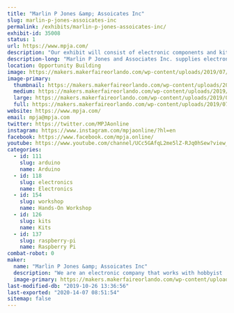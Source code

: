 ```yaml
---
title: "Marlin P Jones &amp; Assoicates Inc"
slug: marlin-p-jones-assoicates-inc
permalink: /exhibits/marlin-p-jones-assoicates-inc/
exhibit-id: 35008
status: 1
url: https://www.mpja.com/
description: "Our exhibit will consist of electronic components and kits for the kids. Along with hands on projects that  the kids can build on site. and see the what Scientific principles can do. "
description-long: "Marlin P Jones and Associates Inc. supplies electronic parts and components to the hobbyist and industrial world. We will have our catalog of supplies available for the interested individuals. We will have supplies available for purchase along with projects that the kids can purchase and build on sight. We also will have hands on items where the kids can see what scientific principles can do."
location: Opportunity Building
image: https://makers.makerfaireorlando.com/wp-content/uploads/2019/07/IMG_5315.jpg
image-primary:
  thumbnail: https://makers.makerfaireorlando.com/wp-content/uploads/2019/07/IMG_5315-150x150.jpg
  medium: https://makers.makerfaireorlando.com/wp-content/uploads/2019/07/IMG_5315-300x225.jpg
  large: https://makers.makerfaireorlando.com/wp-content/uploads/2019/07/IMG_5315.jpg
  full: https://makers.makerfaireorlando.com/wp-content/uploads/2019/07/IMG_5315.jpg
website: https://www.mpja.com/
email: mpja@mpja.com
twitter: https://twitter.com/MPJAonline
instagram: https://www.instagram.com/mpjaonline/?hl=en
facebook: https://www.facebook.com/mpja.online/
youtube: https://www.youtube.com/channel/UCc5GAfqL2me5lZ-RJq0hSew?view_as=subscriber
categories:
  - id: 111
    slug: arduino
    name: Arduino
  - id: 118
    slug: electronics
    name: Electronics
  - id: 154
    slug: workshop
    name: Hands-On Workshop
  - id: 126
    slug: kits
    name: Kits
  - id: 137
    slug: raspberry-pi
    name: Raspberry Pi
combat-robot: 0
maker:
  name: "Marlin P Jones &amp; Assoicates Inc"
  description: "We are an electronic company that works with hobbyist  and Makers with parts and supplies. We have kits for the kids to create there own items. We supply soldering irons and accessories for the kid to learn how to solder and work with electronics. "
  image-primary: https://makers.makerfaireorlando.com/wp-content/uploads/2019/07/63019_391470484283765_520449786_n.jpg
last-modified-db: "2019-10-26 13:36:56"
last-exported: "2020-14-07 08:51:54"
sitemap: false
---
```


